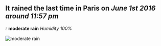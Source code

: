 ## It rained the last time in Paris on *June 1st 2016 around 11:57 pm*
💧  **moderate rain** *Humidity 100%*

![moderate rain](http://openweathermap.org/img/w/10n.png)
